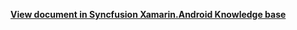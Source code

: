 **[View document in Syncfusion Xamarin.Android Knowledge base](https://www.syncfusion.com/kb/12331/how-to-customize-the-calendar-header-in-xamarin-android-sfcalendar)**
